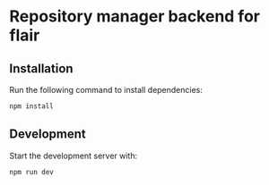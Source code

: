 # Repository manager backend for flair
## Installation

Run the following command to install dependencies:

```bash
npm install
```

## Development

Start the development server with:

```bash
npm run dev
```
